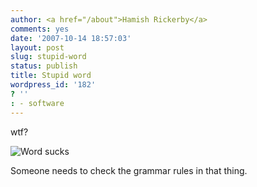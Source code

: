 ```yaml
---
author: <a href="/about">Hamish Rickerby</a>
comments: yes
date: '2007-10-14 18:57:03'
layout: post
slug: stupid-word
status: publish
title: Stupid word
wordpress_id: '182'
? ''
: - software
---
```


wtf?

<img id="image181" src="http://hamishrickerby.com/wp-content/uploads/2007/10/stupid-word.jpg" alt="Word sucks" />

Someone needs to check the grammar rules in that thing.